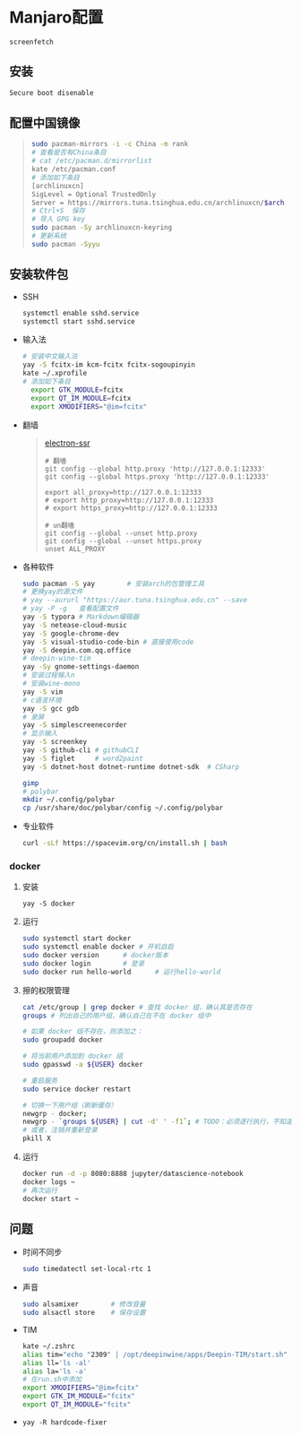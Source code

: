 <!-- 
title: 31-Manjaro配置
sort: 
--> 

# Manjaro配置

`screenfetch`

## 安装

```bash
Secure boot disenable
```

## 配置中国镜像

> ```bash
> sudo pacman-mirrors -i -c China -m rank
> # 查看是否有China条目
> # cat /etc/pacman.d/mirrorlist
> kate /etc/pacman.conf
> # 添加如下条目
> [archlinuxcn]
> SigLevel = Optional TrustedOnly
> Server = https://mirrors.tuna.tsinghua.edu.cn/archlinuxcn/$arch
> # Ctrl+S	保存
> # 导入 GPG key
> sudo pacman -Sy archlinuxcn-keyring
> # 更新系统
> sudo pacman -Syyu
> ```

## 安装软件包

- SSH

  ```bash
  systemctl enable sshd.service
  systemctl start sshd.service
  ```

- 输入法

  ```bash
  # 安装中文输入法
  yay -S fcitx-im kcm-fcitx fcitx-sogoupinyin
  kate ~/.xprofile
  # 添加如下条目
  	export GTK_MODULE=fcitx
  	export QT_IM_MODULE=fcitx
  	export XMODIFIERS="@im=fcitx"
  ```
  
- 翻墙

  >  [electron-ssr](https://github.com/qingshuisiyuan/electron-ssr-backup)
  >
  >  ```shell
  >  # 翻墙
  >  git config --global http.proxy 'http://127.0.0.1:12333'
  >  git config --global https.proxy 'http://127.0.0.1:12333'
  >  
  >  export all_proxy=http://127.0.0.1:12333 
  >  # export http_proxy=http://127.0.0.1:12333 
  >  # export https_proxy=http://127.0.0.1:12333
  >  
  >  # un翻墙
  >  git config --global --unset http.proxy 
  >  git config --global --unset https.proxy
  >  unset ALL_PROXY
  >  ```
  
- 各种软件

  ```bash
  sudo pacman -S yay		# 安装arch的包管理工具
  # 更换yay的源文件
  # yay --aururl "https://aur.tuna.tsinghua.edu.cn" --save
  # yay -P -g	查看配置文件
  yay -S typora	# Markdown编辑器
  yay -S netease-cloud-music
  yay -S google-chrome-dev
  yay -S visual-studio-code-bin	# 直接使用code
  yay -S deepin.com.qq.office
  # deepin-wine-tim 
  yay -Sy gnome-settings-daemon
  # 安装过程输入n
  # 安装wine-mono
  yay -S vim
  # c语言环境
  yay -S gcc gdb
  # 录屏
  yay -S simplescreenecorder
  # 显示输入
  yay -S screenkey
  yay -S github-cli	# githubCLI
  yay -S figlet		# word2paint
  yay -S dotnet-host dotnet-runtime dotnet-sdk	# CSharp
  
  gimp
  # polybar
  mkdir ~/.config/polybar
  cp /usr/share/doc/polybar/config ~/.config/polybar
  ```

- 专业软件

  ```bash
  curl -sLf https://spacevim.org/cn/install.sh | bash
  ```
### docker

1. 安装

   `yay -S docker`

2. 运行

   ```bash
   sudo systemctl start docker
   sudo systemctl enable docker	# 开机自启
   sudo docker version		# docker版本
   sudo docker login		# 登录
   sudo docker run hello-world		# 运行hello-world
   ```

3. 擦的权限管理

   ```bash
   cat /etc/group | grep docker # 查找 docker 组，确认其是否存在
   groups # 列出自己的用户组，确认自己在不在 docker 组中
   
   # 如果 docker 组不存在，则添加之：
   sudo groupadd docker
   
   # 将当前用户添加到 docker 组
   sudo gpasswd -a ${USER} docker
   
   # 重启服务
   sudo service docker restart
   
   # 切换一下用户组（刷新缓存）
   newgrp - docker;
   newgrp - `groups ${USER} | cut -d' ' -f1`; # TODO：必须逐行执行，不知道为什么，批量执行时第二条不会生效
   # 或者，注销并重新登录
   pkill X
   ```

4. 运行

   ```bash
   docker run -d -p 8080:8888 jupyter/datascience-notebook 
   docker logs ~
   # 再次运行
   docker start ~
   ```

## 问题

- 时间不同步

  ```bash
  sudo timedatectl set-local-rtc 1
  ```

- 声音

  ```bash
  sudo alsamixer		# 修改音量
  sudo alsactl store	# 保存设置
  ```

- TIM

  ```bash
  kate ~/.zshrc
  alias tim="echo "2309" | /opt/deepinwine/apps/Deepin-TIM/start.sh"
  alias ll='ls -al'
  alias la='ls -a'
  # 在run.sh中添加
  export XMODIFIERS="@im=fcitx"
  export GTK_IM_MODULE="fcitx"
  export QT_IM_MODULE="fcitx"
  ```

- `yay -R hardcode-fixer`